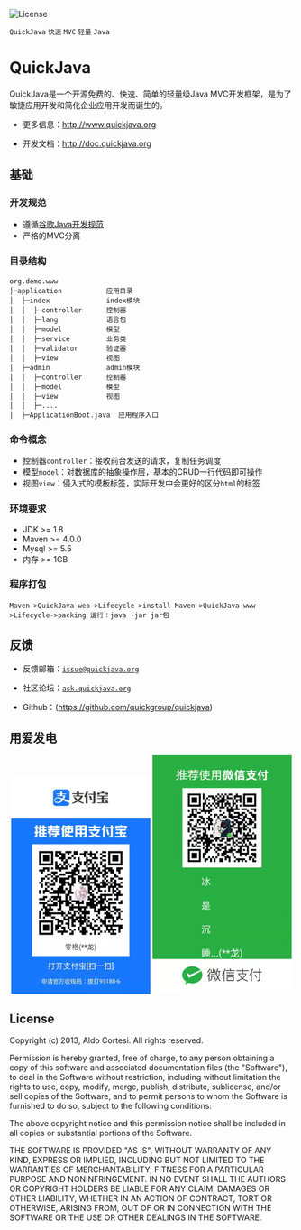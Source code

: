 ![License](res/img/apache-2.0.svg)

`QuickJava` `快速` `MVC` `轻量` `Java`

# QuickJava
QuickJava是一个开源免费的、快速、简单的轻量级Java MVC开发框架，是为了敏捷应用开发和简化企业应用开发而诞生的。

* 更多信息：http://www.quickjava.org

* 开发文档：http://doc.quickjava.org

## 基础

### 开发规范
- 遵循[谷歌Java开发规范](https://google.github.io/styleguide/javaguide.html) 
- 严格的MVC分离

### 目录结构
```
org.demo.www 
├─application           应用目录
│  ├─index              index模块
│  │  ├─controller      控制器
│  │  ├─lang            语言包
│  │  ├─model           模型
│  │  ├─service         业务类
│  │  ├─validator       验证器
│  │  ├─view            视图
│  ├─admin              admin模块
│  │  ├─controller      控制器
│  │  ├─model           模型
│  │  ├─view            视图
│  │  ├─....            
│  ├─ApplicationBoot.java  应用程序入口
```

### 命令概念
* 控制器`controller`：接收前台发送的请求，复制任务调度
* 模型`model`：对数据库的抽象操作层，基本的CRUD一行代码即可操作
* 视图`view`：侵入式的模板标签，实际开发中会更好的区分`html`的标签

### 环境要求
- JDK >= 1.8
- Maven >= 4.0.0
- Mysql >= 5.5
- 内存 >= 1GB

### 程序打包
`
Maven->QuickJava-web->Lifecycle->install
Maven->QuickJava-www->Lifecycle->packing
运行：java -jar jar包
`

## 反馈

* 反馈邮箱：[`issue@quickjava.org`](mailto:issue@quickjava.org)

* 社区论坛：[`ask.quickjava.org`](http://ask.quickjava.org)

* Github：(https://github.com/quickgroup/quickjava)

## 用爱发电
<p align="center">
  <img src="data/res/img/001.jpg" width="49%" alt="001.jpg" />
  <img src="data/res/img/002.jpg" width="49%" alt="002.jpg" />
</p>

License
--------
Copyright (c) 2013, Aldo Cortesi. All rights reserved.

Permission is hereby granted, free of charge, to any person obtaining a copy
of this software and associated documentation files (the "Software"), to deal
in the Software without restriction, including without limitation the rights
to use, copy, modify, merge, publish, distribute, sublicense, and/or sell
copies of the Software, and to permit persons to whom the Software is
furnished to do so, subject to the following conditions:

The above copyright notice and this permission notice shall be included in
all copies or substantial portions of the Software.

THE SOFTWARE IS PROVIDED "AS IS", WITHOUT WARRANTY OF ANY KIND, EXPRESS OR
IMPLIED, INCLUDING BUT NOT LIMITED TO THE WARRANTIES OF MERCHANTABILITY,
FITNESS FOR A PARTICULAR PURPOSE AND NONINFRINGEMENT. IN NO EVENT SHALL THE
AUTHORS OR COPYRIGHT HOLDERS BE LIABLE FOR ANY CLAIM, DAMAGES OR OTHER
LIABILITY, WHETHER IN AN ACTION OF CONTRACT, TORT OR OTHERWISE, ARISING FROM,
OUT OF OR IN CONNECTION WITH THE SOFTWARE OR THE USE OR OTHER DEALINGS IN THE
SOFTWARE.
